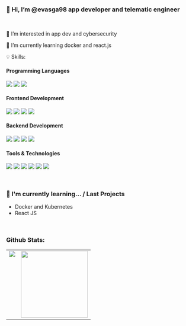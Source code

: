 <h3>👋 Hi, I’m @evasga98 app developer and telematic engineer  </h3><br>

👀 I’m interested in app dev and cybersecurity  

🌱 I’m currently learning docker and react.js

💡 Skills: 

<h4>Programming Languages</h4>
<p>
  <img src="https://img.shields.io/badge/Python-306998?style=for-the-badge&logo=python&logoColor=white">
  <img src="https://img.shields.io/badge/Java-FF6C37?style=for-the-badge&logo=java&logoColor=white">
  <img src="https://img.shields.io/badge/CSharp-005C84?style=for-the-badge&logo=CSharp&logoColor=white">

</p>
<h4>Frontend Development</h4>
<p>
  <img src="https://img.shields.io/badge/HTML5-E34F26?style=for-the-badge&logo=html5&logoColor=white">
  <img src="https://img.shields.io/badge/CSS3-1572B6?style=for-the-badge&logo=css3&logoColor=white">
  <img src="https://img.shields.io/badge/Java_Script-f0db4f?style=for-the-badge&logo=javascript&logoColor=black">
  <img src="https://img.shields.io/badge/Bootstrap-563d7c?style=for-the-badge&logo=bootstrap&logoColor=white">

</p>
<h4>Backend Development</h4>
<p>

  <img src="https://img.shields.io/badge/Flask-FFFFFF?style=for-the-badge&logo=Flask&logoColor=black">
  <img src="https://img.shields.io/badge/MongoDB-3FA037?style=for-the-badge&logo=mongodb&logoColor=white">
  <img src="https://img.shields.io/badge/MySQL-005C84?style=for-the-badge&logo=mysql&logoColor=white">
  <img src="https://img.shields.io/badge/Apache-812878?style=for-the-badge&logo=apache&logoColor=white">
</p>
<h4>Tools & Technologies</h4>
<p>
  <img src="https://img.shields.io/badge/Git-F05032?style=for-the-badge&logo=git&logoColor=white">
  <img src="https://img.shields.io/badge/GitHub-100000?style=for-the-badge&logo=github&logoColor=white">
  <img src="https://img.shields.io/badge/Linux-FCC624?style=for-the-badge&logo=linux&logoColor=black">
  <img src="https://img.shields.io/badge/Notion-000000?style=for-the-badge&logo=notion&logoColor=white">
  <img src="https://img.shields.io/badge/Postman-FF6C37?style=for-the-badge&logo=Postman&logoColor=white">
  <img src="https://img.shields.io/badge/Heroku-430098?style=for-the-badge&logo=heroku&logoColor=white">

</p>
<br>

### 🌱 I'm currently learning... / Last Projects

- Docker and Kubernetes
- React JS

<br>

### Github Stats:

<table>
  <tr>
    <td valign="top"><img src="https://github-readme-stats.vercel.app/api/top-langs/?username=evasga98&theme=radical&card_width=450em)](https://github.com/evasga98/evasga98/github-readme-stats"/></td>
    <td valign="top"><img height="180em" src="https://github-readme-stats.vercel.app/api?username=evasga98&show_icons=true&hide_border=true&&count_private=true&include_all_commits=true&theme=radical&hide_stars=false" /></td>
  </tr>
</table>

